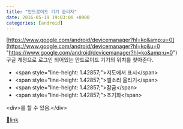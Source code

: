```yaml
---
title: "안드로이드 기기 관리자"
date: 2016-05-19 19:03:00 +0900
categories: [android]
---
```


[https://www.google.com/android/devicemanager?hl=ko&amp;u=0](https://www.google.com/android/devicemanager?hl=ko&u=0 "https://www.google.com/android/devicemanager?hl=ko&amp;u=0")  
구글 계정으로 로그인 되어있는 안드로이드 기기의 위치를 찾아준다.  
- &lt;span style="line-height: 1.42857;"&gt;지도에서 표시&lt;/span&gt;
- &lt;span style="line-height: 1.42857;"&gt;벨소리 울리기&lt;/span&gt;
- &lt;span style="line-height: 1.42857;"&gt;잠금&lt;/span&gt;
- &lt;span style="line-height: 1.42857;"&gt;초기화&lt;/span&gt;

&lt;div&gt;를 할 수 있음.&lt;/div&gt;


[🔗link](http://www.mins01.com/mh/tech/read/991)